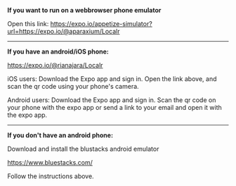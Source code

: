**If you want to run on a webbrowser phone emulator**

Open this link:
https://expo.io/appetize-simulator?url=https://expo.io/@aparaxium/Localr


____________________________________________________



**If you have an android/iOS phone:**

https://expo.io/@rianajara/Localr

iOS users:
Download the Expo app and sign in.
Open the link above, and scan the qr code using your phone's camera.

Android users:
Download the Expo app and sign in.
Scan the qr code on your phone with the expo app or send a link to your email and open it with the expo app.


____________________________________________________



**If you don't have an android phone:**

Download and install the blustacks android emulator

https://www.bluestacks.com/

Follow the instructions above.

